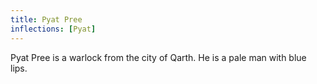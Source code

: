 ```yaml
---
title: Pyat Pree
inflections: [Pyat]
---
```


Pyat Pree is a warlock from the city of Qarth. He is a pale man with blue lips.


